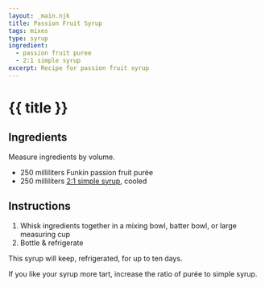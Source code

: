 ```yaml
---
layout: _main.njk
title: Passion Fruit Syrup
tags: mixes
type: syrup
ingredient:
  - passion fruit puree
  - 2:1 simple syrup
excerpt: Recipe for passion fruit syrup
---
```


<!-- markdownlint-disable MD025 -->
# {{ title }}
<!-- markdownlint-enable MD025 -->

## Ingredients

Measure ingredients by volume.

* 250 milliliters <span data-pagefind-filter="Ingredient">Funkin passion fruit purée</span>
* 250 milliliters [<span data-pagefind-filter="Ingredient">2:1 <span data-pagefind-filter="Ingredient">simple syrup</span></span>](/mixes/2-1-simple-syrup/), cooled

## Instructions

1. Whisk ingredients together in a mixing bowl, batter bowl, or large measuring cup
2. Bottle & refrigerate

<tiki-callout type="note">

  This syrup will keep, refrigerated, for up to ten days.

</tiki-callout>

<tiki-callout type="tip">

  If you like your syrup more tart, increase the ratio of purée to simple syrup.

</tiki-callout>
